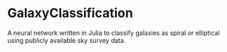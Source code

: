 # GalaxyClassification
A neural network written in Julia to classify galaxies as spiral or elliptical using publicly available sky survey data.
